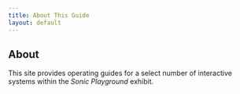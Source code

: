 ```yaml
---
title: About This Guide
layout: default
---
```


## About

This site provides operating guides for a select number of interactive systems within the _Sonic Playground_ exhibit.

